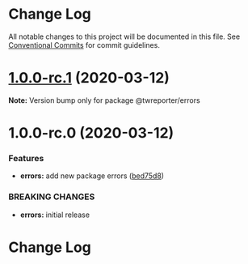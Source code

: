# Change Log

All notable changes to this project will be documented in this file.
See [Conventional Commits](https://conventionalcommits.org) for commit guidelines.

# [1.0.0-rc.1](https://github.com/twreporter/twreporter-npm-packages/compare/@twreporter/errors@1.0.0-rc.0...@twreporter/errors@1.0.0-rc.1) (2020-03-12)

**Note:** Version bump only for package @twreporter/errors





# 1.0.0-rc.0 (2020-03-12)


### Features

* **errors:** add new package errors ([bed75d8](https://github.com/twreporter/twreporter-npm-packages/commit/bed75d8ee55198215b56644d4b63092297feec7c))


### BREAKING CHANGES

* **errors:** initial release





# Change Log
